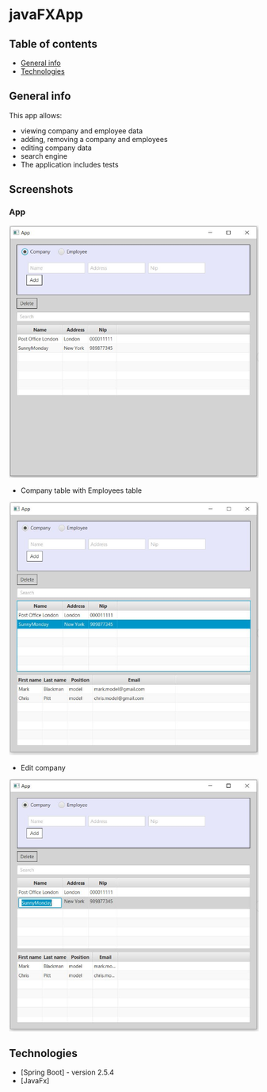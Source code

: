 # javaFXApp


## Table of contents
* [General info](#general-info)
* [Technologies](#technologies)


## General info

This app allows:
- viewing company and employee data
- adding, removing a company and employees
- editing company data
- search engine
- The application includes tests

## Screenshots

### App

![App](spring-boot/src/main/resources/statics/images/screen1.JPG)

- Company table with Employees table

![App](spring-boot/src/main/resources/statics/images/screen2.JPG)

- Edit company

![App](spring-boot/src/main/resources/statics/images/screen3.JPG)



## Technologies
* [Spring Boot] - version 2.5.4
* [JavaFx] 
